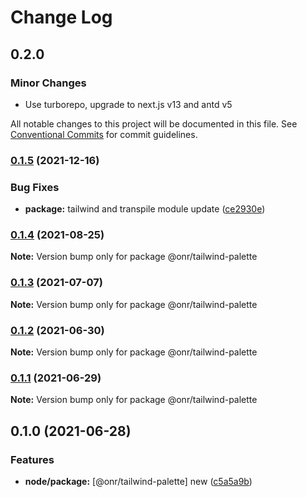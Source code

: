 # Change Log

## 0.2.0

### Minor Changes

- Use turborepo, upgrade to next.js v13 and antd v5

All notable changes to this project will be documented in this file.
See [Conventional Commits](https://conventionalcommits.org) for commit guidelines.

### [0.1.5](https://github.com/OnrampLab/onr-react-ui/compare/@onr/tailwind-palette@0.1.4...@onr/tailwind-palette@0.1.5) (2021-12-16)

### Bug Fixes

- **package:** tailwind and transpile module update ([ce2930e](https://github.com/OnrampLab/onr-react-ui/commit/ce2930e56c70104b8497eef830d9cc38ba1e110d))

### [0.1.4](https://github.com/OnrampLab/onr-react-ui/compare/@onr/tailwind-palette@0.1.3...@onr/tailwind-palette@0.1.4) (2021-08-25)

**Note:** Version bump only for package @onr/tailwind-palette

### [0.1.3](https://github.com/OnrampLab/onr-react-ui/compare/@onr/tailwind-palette@0.1.2...@onr/tailwind-palette@0.1.3) (2021-07-07)

**Note:** Version bump only for package @onr/tailwind-palette

### [0.1.2](https://github.com/OnrampLab/onr-react-ui/compare/@onr/tailwind-palette@0.1.1...@onr/tailwind-palette@0.1.2) (2021-06-30)

**Note:** Version bump only for package @onr/tailwind-palette

### [0.1.1](https://github.com/OnrampLab/onr-react-ui/compare/@onr/tailwind-palette@0.1.0...@onr/tailwind-palette@0.1.1) (2021-06-29)

**Note:** Version bump only for package @onr/tailwind-palette

## 0.1.0 (2021-06-28)

### Features

- **node/package:** [@onr/tailwind-palette] new ([c5a5a9b](https://github.com/OnrampLab/onr-react-ui/commit/c5a5a9bf74eafd06d734b4e64f09db52796d0d81))
